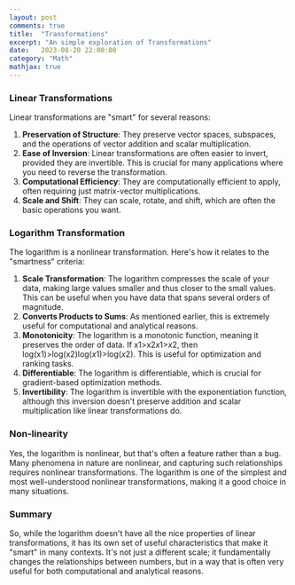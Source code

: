 ```yaml
---
layout: post
comments: true
title:  "Transformations"
excerpt: "An simple exploration of Transformations"
date:   2023-08-20 22:00:00
category: "Math"
mathjax: true
---
```


### **Linear Transformations**

Linear transformations are "smart" for several reasons:

1. **Preservation of Structure**: They preserve vector spaces, subspaces, and the operations of vector addition and scalar multiplication.
2. **Ease of Inversion**: Linear transformations are often easier to invert, provided they are invertible. This is crucial for many applications where you need to reverse the transformation.
3. **Computational Efficiency**: They are computationally efficient to apply, often requiring just matrix-vector multiplications.
4. **Scale and Shift**: They can scale, rotate, and shift, which are often the basic operations you want.

### **Logarithm Transformation**

The logarithm is a nonlinear transformation. Here's how it relates to the "smartness" criteria:

1. **Scale Transformation**: The logarithm compresses the scale of your data, making large values smaller and thus closer to the small values. This can be useful when you have data that spans several orders of magnitude.
2. **Converts Products to Sums**: As mentioned earlier, this is extremely useful for computational and analytical reasons.
3. **Monotonicity**: The logarithm is a monotonic function, meaning it preserves the order of data. If x1>x2*x*1>*x*2, then log⁡(x1)>log⁡(x2)log(*x*1)>log(*x*2). This is useful for optimization and ranking tasks.
4. **Differentiable**: The logarithm is differentiable, which is crucial for gradient-based optimization methods.
5. **Invertibility**: The logarithm is invertible with the exponentiation function, although this inversion doesn't preserve addition and scalar multiplication like linear transformations do.

### **Non-linearity**

Yes, the logarithm is nonlinear, but that's often a feature rather than a bug. Many phenomena in nature are nonlinear, and capturing such relationships requires nonlinear transformations. The logarithm is one of the simplest and most well-understood nonlinear transformations, making it a good choice in many situations.

### **Summary**

So, while the logarithm doesn't have all the nice properties of linear transformations, it has its own set of useful characteristics that make it "smart" in many contexts. It's not just a different scale; it fundamentally changes the relationships between numbers, but in a way that is often very useful for both computational and analytical reasons.